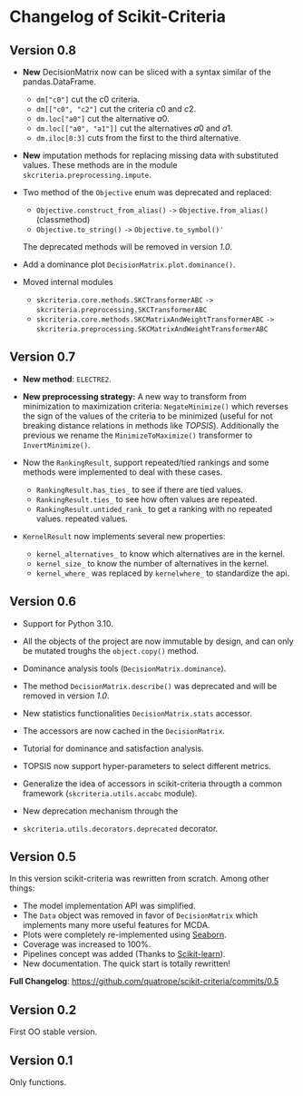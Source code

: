 # Changelog of Scikit-Criteria

<!-- BODY -->

## Version 0.8

- **New** DecisionMatrix now can be sliced with a syntax similar of the
  pandas.DataFrame.
  - `dm["c0"]` cut the $c0$ criteria.
  - `dm[["c0", "c2"]` cut the criteria $c0$ and $c2$.
  - `dm.loc["a0"]` cut the alternative $a0$.
  - `dm.loc[["a0", "a1"]]` cut the alternatives $a0$ and $a1$.
  - `dm.iloc[0:3]` cuts from the first to the third alternative.

- **New** imputation methods for replacing missing data with substituted
  values. These methods are in the module `skcriteria.preprocessing.impute`.

- Two method of the `Objective` enum was deprecated and replaced:

  - `Objective.construct_from_alias()` `->` `Objective.from_alias()` (classmethod)
  - `Objective.to_string()` `->` `Objective.to_symbol()'`

  The deprecated methods will be removed in version *1.0*.

- Add a dominance plot `DecisionMatrix.plot.dominance()`.

- Moved internal modules
  - `skcriteria.core.methods.SKCTransformerABC` `->`
    `skcriteria.preprocessing.SKCTransformerABC`
  - `skcriteria.core.methods.SKCMatrixAndWeightTransformerABC` `->`
    `skcriteria.preprocessing.SKCMatrixAndWeightTransformerABC`

## Version 0.7

- **New method**: `ELECTRE2`.
- **New preprocessing strategy:** A new way to transform  from minimization to
  maximization criteria: `NegateMinimize()` which  reverses the sign of the
  values of the criteria to be minimized (useful for not breaking distance
  relations in methods like *TOPSIS*). Additionally the previous we rename the
  `MinimizeToMaximize()` transformer to `InvertMinimize()`.
- Now the `RankingResult`, support repeated/tied rankings and some methods were
  implemented to deal with these cases.

  - `RankingResult.has_ties_` to see if there are tied values.
  - `RankingResult.ties_` to see how often values are repeated.
  - `RankingResult.untided_rank_` to get a ranking with no repeated values.
      repeated values.
- `KernelResult` now implements several new properties:

  - `kernel_alternatives_` to know which alternatives are in the kernel.
  - `kernel_size_` to know the number of alternatives in the kernel.
  - `kernel_where_` was replaced by `kernelwhere_` to standardize the api.


## Version 0.6

- Support for Python 3.10.
- All the objects of the project are now immutable by design, and can only
  be mutated troughs the `object.copy()` method.
- Dominance analysis tools (`DecisionMatrix.dominance`).
- The method `DecisionMatrix.describe()` was deprecated and will be removed
  in version *1.0*.
- New statistics functionalities `DecisionMatrix.stats` accessor.
- The accessors are now cached in the `DecisionMatrix`.

- Tutorial for dominance and satisfaction analysis.

- TOPSIS now support hyper-parameters to select different metrics.
- Generalize the idea of accessors in scikit-criteria througth a common
  framework (`skcriteria.utils.accabc` module).
- New deprecation mechanism through the
- `skcriteria.utils.decorators.deprecated` decorator.

## Version 0.5

In this version scikit-criteria was rewritten from scratch. Among other things:

- The model implementation API was simplified.
- The `Data` object was removed in favor of `DecisionMatrix` which implements many more useful features for MCDA.
- Plots were completely re-implemented using [Seaborn](http://seaborn.pydata.org/).
- Coverage was increased to 100%.
- Pipelines concept was added (Thanks to [Scikit-learn](https://scikit-learn.org/stable/modules/generated/sklearn.pipeline.Pipeline.html)).
- New documentation. The quick start is totally rewritten!

**Full Changelog**: https://github.com/quatrope/scikit-criteria/commits/0.5

## Version 0.2

First OO stable version.

## Version 0.1

Only functions.
